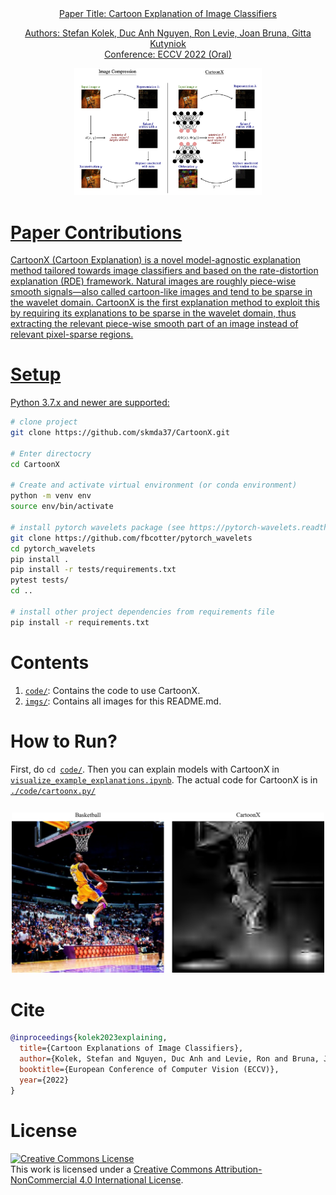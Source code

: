 <div align="center">
	<a href = "https://www.ecva.net/papers/eccv_2022/papers_ECCV/papers/136720439.pdf">
        Paper Title: Cartoon Explanation of Image Classifiers

		
<div><p>Authors: Stefan Kolek, Duc Anh Nguyen, Ron Levie, Joan Bruna, Gitta Kutyniok<br>Conference: ECCV 2022 (Oral)</p></div>
<img width = "300" src = "./imgs/diagram_cartoonx.png">
</div>
    

# Paper Contributions
CartoonX (Cartoon Explanation) is a novel model-agnostic explanation method tailored towards image classifiers and based
on the rate-distortion explanation (RDE) framework. Natural images are roughly piece-wise smooth signals—also called cartoon-like images and tend to be sparse in the wavelet domain. CartoonX is the first explanation method to exploit this by requiring its explanations to be sparse in the wavelet domain, thus extracting the relevant piece-wise smooth part of an image instead of relevant pixel-sparse regions.


# Setup
Python 3.7.x and newer are supported:

```bash
# clone project   
git clone https://github.com/skmda37/CartoonX.git 

# Enter directocry
cd CartoonX 

# Create and activate virtual environment (or conda environment)
python -m venv env
source env/bin/activate   

# install pytorch wavelets package (see https://pytorch-wavelets.readthedocs.io/en/latest/readme.html for the docs)
git clone https://github.com/fbcotter/pytorch_wavelets
cd pytorch_wavelets
pip install .
pip install -r tests/requirements.txt
pytest tests/
cd ..

# install other project dependencies from requirements file   
pip install -r requirements.txt
 ```   
    
    
# Contents
<div>
<ol>
<li><code><a href = "./code/">code/</a></code>: Contains the code to use CartoonX.</li>
<li><code><a href = "./imgs/">imgs/</a></code>: Contains all images for this README.md.</li>
	</ol>
</div>

# How to Run?
<div>
First, do <code>cd <a href = "./code/">code/</a></code>. Then you can explain models with CartoonX in <code><a href = "./code/visualize_example_explanations.ipynb">visualize_example_explanations.ipynb</a></code>. The actual code for CartoonX is in  <code><a href = "./code/cartoonx.py">./code/cartoonx.py/</a></code>
<br>
<br>
    <div style="text-align: center;">
        <img width = "500" src = "./imgs/explanation_example.png", style="margin-top: 10px;">
    </div>   
</div>



# Cite
```bibtex
@inproceedings{kolek2023explaining,
  title={Cartoon Explanations of Image Classifiers},
  author={Kolek, Stefan and Nguyen, Duc Anh and Levie, Ron and Bruna, Joan and Kutyniok, Gitta},
  booktitle={European Conference of Computer Vision (ECCV)},
  year={2022}
}

```
# License
<div>
<a rel="license" href="http://creativecommons.org/licenses/by-nc/4.0/"><img alt="Creative Commons License" style="border-width:0" src="https://i.creativecommons.org/l/by-nc/4.0/88x31.png" /></a><br />This work is licensed under a <a rel="license" href="http://creativecommons.org/licenses/by-nc/4.0/">Creative Commons Attribution-NonCommercial 4.0 International License</a>.
</div>
